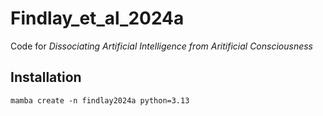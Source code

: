# Findlay_et_al_2024a
Code for _Dissociating Artificial Intelligence from Aritificial Consciousness_

## Installation

```
mamba create -n findlay2024a python=3.13
```
